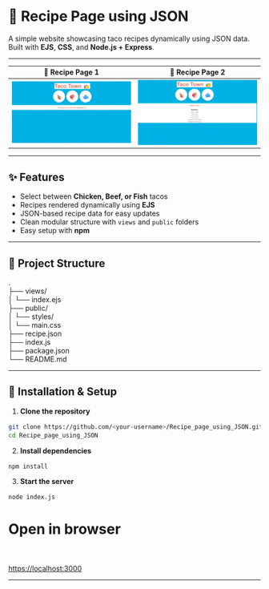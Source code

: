 # 🌮 Recipe Page using JSON  

A simple website showcasing taco recipes dynamically using JSON data.  
Built with **EJS**, **CSS**, and **Node.js + Express**.  

---
| 🌮 Recipe Page 1 | 🌮 Recipe Page 2 |
|------------------|------------------|
| ![Recipe Page 1](./rc1.png) | ![Recipe Page 2](./rc2.png) |


---
## ✨ Features
- Select between **Chicken, Beef, or Fish** tacos  
- Recipes rendered dynamically using **EJS**  
- JSON-based recipe data for easy updates  
- Clean modular structure with `views` and `public` folders  
- Easy setup with **npm**  

---

## 📂 Project Structure
.<br>
├── views/<br>
│ └── index.ejs<br>
├── public/<br>
│ └── styles/<br>
│ └── main.css<br>
├── recipe.json<br>
├── index.js<br>
├── package.json<br>
└── README.md<br>


---

## 🚀 Installation & Setup  

1. **Clone the repository**  
```bash
git clone https://github.com/<your-username>/Recipe_page_using_JSON.git
cd Recipe_page_using_JSON
```

2. **Install dependencies**
```bash
npm install
```

3. **Start the server**
```bash
node index.js
```

# Open in browser<br><br>
[https://localhost:3000](https://localhost:3000)


---


